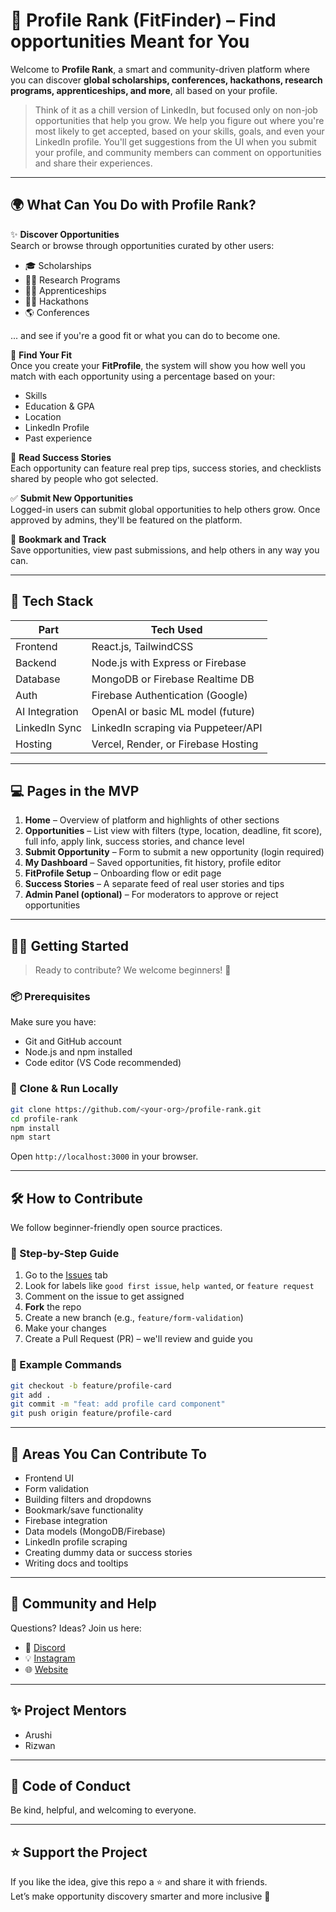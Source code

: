 # 🎯 Profile Rank (FitFinder) – Find opportunities Meant for You

Welcome to **Profile Rank**, a smart and community-driven platform where you can discover **global scholarships, conferences, hackathons, research programs, apprenticeships, and more**, all based on your profile.

> Think of it as a chill version of LinkedIn, but focused only on non-job opportunities that help you grow. We help you figure out where you're most likely to get accepted, based on your skills, goals, and even your LinkedIn profile. You'll get suggestions from the UI when you submit your profile, and community members can comment on opportunities and share their experiences.

---

## 🌍 What Can You Do with Profile Rank?

✨ **Discover Opportunities**  
Search or browse through opportunities curated by other users:  
- 🎓 Scholarships  
- 🧑‍🔬 Research Programs  
- 🧑‍🏫 Apprenticeships  
- 🧑‍💻 Hackathons  
- 🌎 Conferences

... and see if you're a good fit or what you can do to become one.

🧠 **Find Your Fit**  
Once you create your **FitProfile**, the system will show you how well you match with each opportunity using a percentage based on your:
- Skills
- Education & GPA
- Location
- LinkedIn Profile
- Past experience

💬 **Read Success Stories**  
Each opportunity can feature real prep tips, success stories, and checklists shared by people who got selected.

✅ **Submit New Opportunities**  
Logged-in users can submit global opportunities to help others grow. Once approved by admins, they'll be featured on the platform.

🔖 **Bookmark and Track**  
Save opportunities, view past submissions, and help others in any way you can.

---

## 🧰 Tech Stack

| Part           | Tech Used                           |
|----------------|-------------------------------------|
| Frontend       | React.js, TailwindCSS               |
| Backend        | Node.js with Express or Firebase    |
| Database       | MongoDB or Firebase Realtime DB     |
| Auth           | Firebase Authentication (Google)    |
| AI Integration | OpenAI or basic ML model (future)   |
| LinkedIn Sync  | LinkedIn scraping via Puppeteer/API |
| Hosting        | Vercel, Render, or Firebase Hosting |

---

## 💻 Pages in the MVP

1. **Home** – Overview of platform and highlights of other sections  
2. **Opportunities** – List view with filters (type, location, deadline, fit score), full info, apply link, success stories, and chance level  
3. **Submit Opportunity** – Form to submit a new opportunity (login required)  
4. **My Dashboard** – Saved opportunities, fit history, profile editor  
5. **FitProfile Setup** – Onboarding flow or edit page  
6. **Success Stories** – A separate feed of real user stories and tips  
7. **Admin Panel (optional)** – For moderators to approve or reject opportunities

---

## 🧑‍💻 Getting Started

> Ready to contribute? We welcome beginners! 🙌

### 📦 Prerequisites
Make sure you have:
- Git and GitHub account
- Node.js and npm installed
- Code editor (VS Code recommended)

### 🚀 Clone & Run Locally

```bash
git clone https://github.com/<your-org>/profile-rank.git
cd profile-rank
npm install
npm start
```

Open `http://localhost:3000` in your browser.

---

## 🛠️ How to Contribute

We follow beginner-friendly open source practices.

### 📌 Step-by-Step Guide

1. Go to the [Issues](https://github.com/<your-org>/profile-rank/issues) tab  
2. Look for labels like `good first issue`, `help wanted`, or `feature request`  
3. Comment on the issue to get assigned  
4. **Fork** the repo  
5. Create a new branch (e.g., `feature/form-validation`)  
6. Make your changes  
7. Create a Pull Request (PR) – we'll review and guide you

### 🔁 Example Commands

```bash
git checkout -b feature/profile-card
git add .
git commit -m "feat: add profile card component"
git push origin feature/profile-card
```

---

## 🔎 Areas You Can Contribute To

- Frontend UI
- Form validation
- Building filters and dropdowns
- Bookmark/save functionality
- Firebase integration
- Data models (MongoDB/Firebase)
- LinkedIn profile scraping
- Creating dummy data or success stories
- Writing docs and tooltips

---

## 💬 Community and Help

Questions? Ideas? Join us here:
- 💬 [Discord](https://discord.gg/MSTNyRSPYW)
- 💡 [Instagram](https://instagram.com/codesocial.tech)
- 🌐 [Website](https://codesocial.tech)

---

## ✨ Project Mentors

- Arushi  
- Rizwan

---

## 💖 Code of Conduct

Be kind, helpful, and welcoming to everyone.

---

## ⭐ Support the Project

If you like the idea, give this repo a ⭐ and share it with friends.  
Let’s make opportunity discovery smarter and more inclusive 🚀
